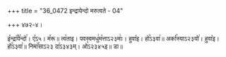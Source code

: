 +++
title = "36_0472 इन्द्रायेन्दो मरुत्वते - 04"

+++
४७२-४।

इ꣤न्द्रा꣥꣯ये꣯न्दो꣯। ए꣤ऽ५। म꣤रू॥ त्व꣡ताइ। पवस्वमधु꣢म꣡त्ताऽ२३माः꣢। हुवा꣡इ। हो꣭ऽ३वा꣢॥ अर्का꣡स्याऽ२३यो꣢। हुवा꣡इ। हो꣭ऽ३वा꣢॥ निमा꣡꣯साऽ२३ दा꣢ऽ३४३म्। ओ꣡ऽ२३४५इ॥ डा॥